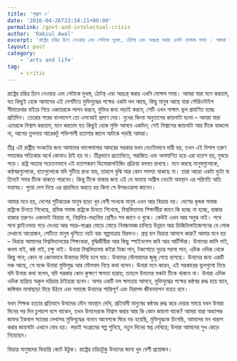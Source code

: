 ```yaml
---
title: 'শৃঙ্খল ০'
date: '2016-04-26T23:34:21+06:00'
permalink: /govt-and-intelectual-crisis
author: 'Rabiul Awal'
excerpt: 'রাষ্ট্রের চরিত্র চিনে নেওয়ার এবং সেটাকে মুখস্ত, ঠোটস্থ এবং অন্তঃস্থ করার এখনি মোক্ষম সময় । আমরা যারা মনে করতাম, যত কিছুই হোক আমাদের এই দেশটিতে মুক্তিযুদ্ধের পক্ষের একটা সরকার আছে, কিছু মানুষ আছে যারা দলগত সীমারেখার বাইরে গিয়ে একাত্তরকে লালন করবে, স্বাধীনতার জন্য লড়াই করবে; সেটি এখন সাক্ষাৎ ভুল প্রমাণিত হচ্ছে প্রতিদিন । দুঃখিত কিংবা অনুতপ্ত জায়গাটা হলো - আমরা যারা এদেরকে বিশ্বাস করতাম, মনে করতাম যত কিছুই হোক মুক্তি আসবে একদিন; সেই বিশ্বাসের জায়গাটা আর টিকে থাকলো না, আগের তুলনায় আরেকটু শক্তিশালী হতাশার জালে আটকে পড়ছি আমরা ।'
layout: post
category:
    - 'arts and life'
tag:
    - critic
---
```

রাষ্ট্রের চরিত্র চিনে নেওয়ার এবং সেটাকে মুখস্ত, ঠোটস্থ এবং অন্তঃস্থ করার এখনি মোক্ষম সময়। আমরা যারা মনে করতাম, যত কিছুই হোক আমাদের এই দেশটিতে মুক্তিযুদ্ধের পক্ষের একটা দল আছে, কিছু মানুষ আছে যারা স্টেরিওটাইপ সীমারেখার বাইরে গিয়ে একাত্তরকে লালন করবে, মুক্তির জন্য লড়াই করবে; সেটি এখন সাক্ষাৎ ভুল প্রমাণিত হচ্ছে প্রতিদিন। তেরোর পরের বাংলাদেশ তো এসবেরই প্রমাণ দেয়। দুখের কিংবা অনুতাপের জায়গাটা হলো – আমরা যারা এদেরকে বিশ্বাস করতাম, মনে করতাম যত কিছুই হোক মুক্তি আসবে একদিন; সেই বিশ্বাসের জায়গাটা আর টিকে থাকলো না, আগের তুলনায় আরেকটু শক্তিশালী হতাশার জালে আটকে পড়ছি আমরা।

তীব্র এই রাষ্ট্রীয় সংকটের জন্য আমাদের ভালোবাসার আদরের সরকার যখন নেংটোভাবে দায়ী হয়, তখন এই বিশাল তরুণ সমাজের সত্যিকার অর্থে কোথাও ঠাই হয় না। তীব্রভাবে প্রত্যাখ্যিত, পরাজিত এবং অপমাণিত হয়ে এরা হতাশ হয়, মুষড়ে পড়ে। রাষ্ট্র অত্যন্ত সচেতনভাবে এই হতাশকরণ ডিমোরালাইজিং প্রক্রিয়া বলবত রাখছে। মনে করছে মানুষগুলোকে, কণ্ঠস্বরগুলোকে, হাতগুলোকে যদি গুটিয়ে রাখা যায়, তাহলে বুঝি আর কোন সমস্যা থাকছে না। তারা আরো একটা দুটো বা তিনটে সফর টিকে থাকতে পারবেন। কিন্তু টিকে থাকার জন্য এই যে অন্যায় অশ্লীল নেংটো অবস্থান এর পরিণতি অতি ভয়াবহ। পুরো দেশ দিয়ে এর প্রায়শ্চিত্ত করতে হয় কিনা সে উপরওয়ালা জানেন।

আমার মনে হয়, দেশের গুটিকয়েক মানুষ ছাড়া খুব বেশী সংখ্যক মানুষ এখন আর বিভ্রান্ত নয়। দেশের কৃষক সমাজ রাষ্ট্রকে চিনতে শিখেছে, শ্রমিক সমাজ রাষ্ট্রকে চিনতে শিখেছে, বিশ্ববিদ্যালয় শিক্ষার্থীরা জানে কি হচ্ছে না হচ্ছে, হাজার হাজার তরুণও একদমই বিভ্রান্ত না, নিম্নবিত্ত-মধ্যবিত্ত শ্রেণীও সব জানে ও বুঝে। কেউই এখন আর অবুঝ নাই। পথে পথে ফ্লাইওভার গড়ে দেওয়া আর শহর-গঞ্জের মোড়ে মোড়ে নিবন্ধনযজ্ঞ চালিয়ে উন্নয়ন আর ডিজিটালাইজেশনের যে লোক দেখানো আয়োজন, সেটিতে মানুষ খুশিতে নয়ই বরং স্বল্পমাত্রায় বিরক্তও। প্রশ্ন হল বিভ্রান্ত আসলে কারা? আমার মনে হয় – বিভ্রান্ত আমাদের বিশ্ববিদ্যালয়ের শিক্ষকেরা, বুদ্ধিজীবীরা আর কিছু স্পাইনলেস কবি আর আর্টিস্টরা। উনাদের কালি নাই, কলম নাই, কন্ঠ নাই, চক্ষু নাই। উনারা বিশ্ববিদ্যালয় কইরা টাকা পান, টকশোতে দুচার পয়সা পান, এদিক ওদিক থেকে কিছু পান; কোন না কোনভাবে উনাদের দিব্যি চলে যায়। উনাদের মৌলবাদের জুজু পেয়ে বসেছে। উনাদের জন্য একটি মঞ্চ আছে, সে মঞ্চে উনারা মুক্তিযুদ্ধ আর মৌলবাদ নিয়ে কথা বলেন। উনারা মনে করেন, এই সরকারের ভুলগুলো নিয়ে যদি উনারা কথা বলেন, যদি সরকার কোন কুক্ষণে ক্ষমতা হারায়; তাহলে উনাদের মঞ্চটা টিকে থাকবে না। উনারা এদিক ওদিক হারিয়ে অকুল দরিয়ায় ঠাইহারা হবেন। অপর একটি দল ক্ষমতায় আসবে, মুক্তিযুদ্ধের পক্ষের কন্ঠস্বর রুদ্ধ হয়ে যাবে, জঙ্গিবাদ মাথাছাড়া দিয়ে উঠবে এবং সমাজে উনাদের শান্তিপূর্ণ এবং নিরাপদ জীবনযাপন ব্যহত হবে।

যখন শিক্ষক হত্যার প্রতিবাদে উনাদের মৌন অবস্থান দেখি, প্রতিবাদী মানুষের কন্ঠস্বর রুদ্ধ করে দেয়ার সময়ে যখন উনারা দিনের পর দিন চুপচাপ বসে থাকেন, তখন উনাদেরকে বিশ্বাস করার আর কি কোন জায়গা থাকে? আমরা যারা অধ্যাপক জাফর ইকবাল স্যারের লেখাসহ মুক্তিযুদ্ধের নানান আবেগকে ঘিরে বড় হয়েছি, মুক্তিযুদ্ধকে চিনেছি, আমাদের মন খারাপ করার জায়গাটা এখানে বোধ হয়। লড়াই সংগ্রামের গল্প শুনিয়ে, নতুন দিনের স্বপ্ন দেখিয়ে; উনারা আমাদের সুখ কেড়ে নিয়েছেন।

বিভ্রান্ত মানুষদের বিভ্রান্তি কেটে উঠুক। রাষ্ট্রের চরিত্রটুকু উনাদের জানা খুব বেশী প্রয়োজন।